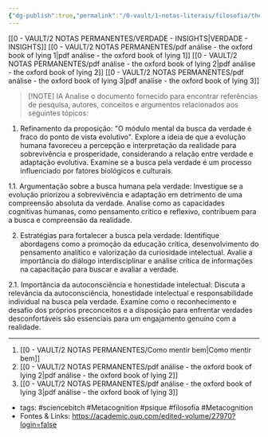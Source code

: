 ```yaml
---
{"dg-publish":true,"permalink":"/0-vault/1-notas-literais/filosofia/the-oxford-book-of-lying/","tags":["sciencebitch","Metacognition","psique","filosofia"],"dgHomeLink":true,"dgShowLocalGraph":true,"dgShowFileTree":true,"dgEnableSearch":true,"noteIcon":""}
---
```


[[0 - VAULT/2 NOTAS PERMANENTES/VERDADE - INSIGHTS\|VERDADE - INSIGHTS]]
[[0 - VAULT/2 NOTAS PERMANENTES/pdf análise - the oxford book of lying 1\|pdf análise - the oxford book of lying 1]]
[[0 - VAULT/2 NOTAS PERMANENTES/pdf análise - the oxford book of lying 2\|pdf análise - the oxford book of lying 2]]
[[0 - VAULT/2 NOTAS PERMANENTES/pdf análise - the oxford book of lying 3\|pdf análise - the oxford book of lying 3]]


> [!NOTE] IA
> Analise o documento fornecido para encontrar referências de pesquisa, autores, conceitos e argumentos relacionados aos seguintes tópicos:

1. Refinamento da proposição: "O módulo mental da busca da verdade é fraco do ponto de vista evolutivo". Explore a ideia de que a evolução humana favoreceu a percepção e interpretação da realidade para sobrevivência e prosperidade, considerando a relação entre verdade e adaptação evolutiva. Examine se a busca pela verdade é um processo influenciado por fatores biológicos e culturais.

1.1. Argumentação sobre a busca humana pela verdade: Investigue se a evolução priorizou a sobrevivência e adaptação em detrimento de uma compreensão absoluta da verdade. Analise como as capacidades cognitivas humanas, como pensamento crítico e reflexivo, contribuem para a busca e compreensão da realidade.

2. Estratégias para fortalecer a busca pela verdade: Identifique abordagens como a promoção da educação crítica, desenvolvimento do pensamento analítico e valorização da curiosidade intelectual. Avalie a importância do diálogo interdisciplinar e análise crítica de informações na capacitação para buscar e avaliar a verdade.

2.1. Importância da autoconsciência e honestidade intelectual: Discuta a relevância da autoconsciência, honestidade intelectual e responsabilidade individual na busca pela verdade. Examine como o reconhecimento e desafio dos próprios preconceitos e a disposição para enfrentar verdades desconfortáveis são essenciais para um engajamento genuíno com a realidade.

---

1. [[0 - VAULT/2 NOTAS PERMANENTES/Como mentir bem\|Como mentir bem]]
2. [[0 - VAULT/2 NOTAS PERMANENTES/pdf análise - the oxford book of lying 2\|pdf análise - the oxford book of lying 2]]
3. [[0 - VAULT/2 NOTAS PERMANENTES/pdf análise - the oxford book of lying 3\|pdf análise - the oxford book of lying 3]]
- tags: #sciencebitch #Metacognition #psique #filosofia #Metacognition 
- Fontes & Links: https://academic.oup.com/edited-volume/27970?login=false